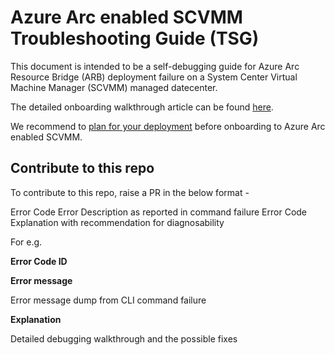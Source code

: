 # Azure Arc enabled SCVMM Troubleshooting Guide (TSG)

This document is intended to be a self-debugging guide for Azure Arc Resource Bridge (ARB) deployment failure on a System Center Virtual Machine Manager (SCVMM) managed datecenter.

The detailed onboarding walkthrough article can be found [here](https://learn.microsoft.com/en-us/azure/azure-arc/system-center-virtual-machine-manager/quickstart-connect-system-center-virtual-machine-manager-to-arc).

We recommend to [plan for your deployment](https://learn.microsoft.com/en-us/azure/azure-arc/system-center-virtual-machine-manager/support-matrix-for-system-center-virtual-machine-manager) before onboarding to Azure Arc enabled SCVMM.

## Contribute to this repo

To contribute to this repo, raise a PR in the below format -

Error Code
Error Description as reported in command failure
Error Code Explanation with recommendation for diagnosability

For e.g.

**Error Code ID** 

**Error message**

Error message dump from CLI command failure

**Explanation**

Detailed debugging walkthrough and the possible fixes





